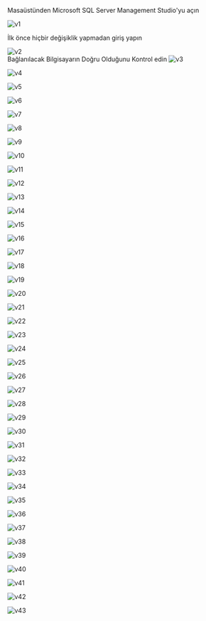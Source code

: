 Masaüstünden Microsoft SQL Server Management Studio'yu açın

![v1](https://github.com/user-attachments/assets/46cca691-5227-43ca-aa2d-4a9528a07674) <br>

İlk önce hiçbir değişiklik yapmadan giriş yapın

![v2](https://github.com/user-attachments/assets/dee06f10-0a03-469b-9f78-6f86578ed1aa) <br>
Bağlanılacak Bilgisayarın Doğru Olduğunu Kontrol edin
![v3](https://github.com/user-attachments/assets/ee0d1810-331d-4474-a573-bc5345971275)

![v4](https://github.com/user-attachments/assets/ba07c267-e789-433e-bedc-41adbaf3d57d)



![v5](https://github.com/user-attachments/assets/116b8b41-ea40-45c4-b58f-0122b2bde360)

![v6](https://github.com/user-attachments/assets/fc5b984e-75e4-4147-90dd-441a4399ad8d)

![v7](https://github.com/user-attachments/assets/14ecb546-98ec-4223-a957-010e828e9fa9)

![v8](https://github.com/user-attachments/assets/954ca607-b63e-4c9c-a8b0-8628a40684e5)

![v9](https://github.com/user-attachments/assets/3f3e0644-5d1e-43fb-949e-1675cca7e8f1)

![v10](https://github.com/user-attachments/assets/8792d1ad-227b-4d98-a450-07dfef3cbbd1)

![v11](https://github.com/user-attachments/assets/53a1f893-502a-4d34-8a83-fb3b9b6b6032)

![v12](https://github.com/user-attachments/assets/54932ad7-ee27-47c9-9d2a-c780681135e6)

![v13](https://github.com/user-attachments/assets/c63dcf2a-451c-435d-b873-81040661184b)

![v14](https://github.com/user-attachments/assets/2c29aa43-7bd4-4e71-82a9-722047ab84e0)

![v15](https://github.com/user-attachments/assets/959ce5a5-6ad6-44ef-8785-45e8e42ed3d5)

![v16](https://github.com/user-attachments/assets/21a491cf-6a7f-4a0b-b452-74bd2036c6a6)

![v17](https://github.com/user-attachments/assets/2b8157f6-70f8-4f9f-92d4-ba7240cb9b78)

![v18](https://github.com/user-attachments/assets/db13b529-e17a-41ae-a6f5-ca940d4d4ee7)

![v19](https://github.com/user-attachments/assets/b6331abc-327a-4174-bf56-024426649b94)

![v20](https://github.com/user-attachments/assets/7c555dc9-dbb9-4fab-bcb7-947963c53f4a)

![v21](https://github.com/user-attachments/assets/d4b5cfff-ea68-4a56-a248-ee96c97d689e)

![v22](https://github.com/user-attachments/assets/88d15858-22d4-407c-b3ed-1b4b2566ad75)

![v23](https://github.com/user-attachments/assets/d91d5608-28ac-4941-921b-a5ee1025db93)

![v24](https://github.com/user-attachments/assets/2eb592fc-59af-4b62-a625-524f58975ed8)

![v25](https://github.com/user-attachments/assets/16378a9b-a3c5-44d4-aadd-0dc7d3d53713)

![v26](https://github.com/user-attachments/assets/2357d127-5b3e-41f4-b210-bbf3c732439d)

![v27](https://github.com/user-attachments/assets/94166302-7f43-45b0-8090-8d5c55a3f128)

![v28](https://github.com/user-attachments/assets/c74c981a-2d6d-4198-94ae-1e21e5953450)

![v29](https://github.com/user-attachments/assets/d40400e9-1338-4a06-a6df-075f99d3d829)

![v30](https://github.com/user-attachments/assets/42d2dc4b-f487-417e-a521-05624f5ec4f4)

![v31](https://github.com/user-attachments/assets/a7dcb46b-493b-48ea-8674-21e50633b8fa)

![v32](https://github.com/user-attachments/assets/3bdb34bd-1511-472d-9106-e526efe263da)

![v33](https://github.com/user-attachments/assets/9fb34b6b-1dae-46fa-8c88-5da7e905ea58)

![v34](https://github.com/user-attachments/assets/547d6160-f5b2-4332-9eb9-e335444bbfb3)

![v35](https://github.com/user-attachments/assets/0e7cb5c6-1f55-45e7-8d34-a7a900c6be20)

![v36](https://github.com/user-attachments/assets/d43b95f7-33d5-4efc-8764-df558b3f3d20)

![v37](https://github.com/user-attachments/assets/245dd3ea-0066-4f4b-92ef-9528f43d5fb2)

![v38](https://github.com/user-attachments/assets/2a414a29-bab4-4c43-abcc-34e380a63cfc)

![v39](https://github.com/user-attachments/assets/6fa50096-09a4-4be3-b162-6076fd1afe01)

![v40](https://github.com/user-attachments/assets/eab86b1f-73a2-4676-9eb5-946ee178e937)

![v41](https://github.com/user-attachments/assets/c6f14f2c-9b79-45dd-8462-2d3940f8811c)

![v42](https://github.com/user-attachments/assets/c2537536-c079-42fb-b508-260dc72ff3fb)

![v43](https://github.com/user-attachments/assets/77709450-78d0-46ad-8e6a-0fe3975697e0)
